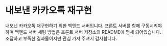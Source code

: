 # 내보낸 카카오톡 재구현

내보낸 카카오톡 재구현하기 위한 백엔드 서버입니다. 프론트 서버를 함께 구동시켜야 하며 백엔드 서버 세팅 방법은 프론트 서버 저장소의 README에 명세 되어있습니다. 조잡하고 부족한 결과물이지만 관심 가져 주셔서 감사합니다.
